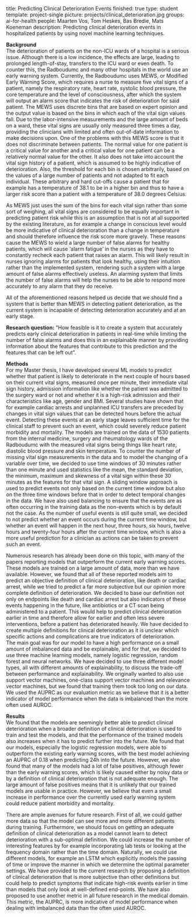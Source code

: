 title: Predicting Clinical Deterioration Events
finished: true
type: student
template: project-single
picture: projects/clinical_deterioration.jpg
groups: ai-for-health
people: Maarten Vos, Tom Heskes, Bas Bredie, Mats Koeneman
description: Predicting clinical deterioration events in hospitalized patients by using novel machine learning techniques.

**Background**<br>
The deterioration of patients on the non-ICU wards of a hospital is a serious issue. Although there is a low incidence, the effects are large, leading to prolonged length-of-stay, transfers to the ICU ward or even death. To counter this, the Radboudumc and many other hospitals in the world use an early warning system. Currently, the Radboudumc uses MEWS, or Modified Early Warning Score, which requires a nurse to measure five vital signs of a patient, namely the respiratory rate, heart rate, systolic blood pressure, the core temperature and the level of consciousness, after which the system will output an alarm score that indicates the risk of deterioration for said patient. The MEWS uses discrete bins that are based on expert opinion and the output value is based on the bins in which each of the vital sign values fall. Due to the labor-intensive measurements and the large amount of beds on a ward, these vital signs are usually only measured three times a day, providing the clinicians with limited and often out-of-date information to make decisions upon.
One of the problems with this MEWS score is that it does not discriminate between patients. The normal value for one patient is a critical value for another and a critical value for one patient can be a relatively normal value for the other. It also does not take into account the vital sign history of a patient, which is assumed to be highly indicative of deterioration. Also, the threshold for each bin is chosen arbitrarily, based on the values of a large number of patients and not adapted to fit each individual. These arbitrary and hard cut-offs cause a patient that for example has a temperature of 38.1 to be in a higher bin and thus to have a larger risk score than a patient with a temperature of 38.0 degrees Celsius.

As MEWS just uses the sum of the bins for each vital sign rather than some sort of weighing, all vital signs are considered to be equally important in predicting patient risk while this is an assumption that is not at all supported by the existing literature, as for example a change in conscious level would be more indicative of clinical deterioration than a change in temperature and should therefore influence the risk score more gravely. These reasons cause the MEWS to wield a large number of false alarms for healthy patients, which will cause ‘alarm fatigue’ in the nurses as they have to constantly recheck each patient that raises an alarm. This will likely result in nurses ignoring alarms for patients that look healthy, using their intuition rather than the implemented system, rendering such a system with a large amount of false alarms effectively useless. An alarming system that limits the number of false alarms will help the nurses to be able to respond more accurately to any alarm that they do receive.

All of the aforementioned reasons helped us decide that we should find a system that is better than MEWS in detecting patient deterioration, as the current system is incapable of detecting deterioration accurately and at an early stage.

**Research question:** "How feasible is it to create a system that accurately predicts early clinical deterioration in patients in real-time while limiting the number of false alarms and does this in an explainable manner by providing information about the features that contribute to this prediction and the features that can be left out".

**Methods**<br>
For my Master thesis, I have developed several ML models to predict whether that patient is likely to deteriorate in the next couple of hours based on their current vital signs, measured once per minute, their immediate vital sign history, admission information like whether the patient was admitted to the surgery ward or not and whether it is a high-risk admission and their characteristics like age, gender and BMI. Several studies have shown that for example cardiac arrests and unplanned ICU transfers are preceded by changes in vital sign values that can be detected hours before the actual event. Detecting these events at an early stage leaves sufficient time for the clinical staff to prevent such an event, which could severely reduce patient morbidity and mortality. The models are trained on the data of 1530 patients from the internal medicine, surgery and rheumatology wards of the Radboudumc with the measured vital signs being things like heart rate, diastolic blood pressure and skin temperature. To counter the number of missing vital sign measurements in the data and to model the changing of a variable over time, we decided to use time windows of 30 minutes rather than one minute and used statistics like the mean, the standard deviation, the minimum, maximum and skewness of a vital sign within these 30 minutes as the features for that vital sign. A sliding window approach is used to predict events not only based on the current time window but also on the three time windows before that in order to detect temporal changes in the data. We have also used balancing to ensure that the events are as often occurring in the training data as the non-events which is by default not the case. As the number of useful events is still quite small, we decided to not predict whether an event occurs during the current time window, but whether an event will happen in the next hour, three hours, six hours, twelve hours and twenty-four hours after the current time window, which is also a more useful prediction for a clinician as actions can be taken to prevent such an event.

Numerous research has already been done on this topic, with many of the papers reporting models that outperform the current early warning scores. These models are trained on a large amount of data, more than we have available. However, we found that all of these reported models aim to predict an objective definition of clinical deterioration, like death or cardiac arrest, while we tried to predict a far more subjective but our opinion more complete definition of deterioration. We decided to base our definition not only on endpoints like death and cardiac arrest but also indicators of these events happening in the future, like antibiotics or a CT scan being administered to a patient. This would help to predict clinical deterioration earlier in time and therefore allow for earlier and often less severe interventions, before a patient has deteriorated heavily. We have decided to create multiple definitions for clinical deterioration as it is unclear which specific actions and complications are true indicators of deterioration.   
The main goal was for our model to have a high performance on a small amount of imbalanced data and be explainable, and for that, we decided to use three machine learning models, namely logistic regression, random forest and neural networks. We have decided to use three different model types, all with different amounts of explainability, to discuss the trade-off between performance and explainability. We originally wanted to also use support vector machines, one-class support vector machines and relevance vector machines, but we found that training them took too long on our data. We used the AUPRC as our evaluation metric as we believe that it is a better indicator of model performance when the data is imbalanced than the more often used AUROC. 

**Results**<br>
We found that the models are seemingly better able to predict clinical deterioration when a broader definition of clinical deterioration is used to train and test the models, and that the performance of the trained models also increases when it has to predict further into the future. We found that our models, especially the logistic regression models, were able to outperform the existing early warning scores, with the best model achieving an AUPRC of 0.18 when predicting 24h into the future. However, we also found that many of the models had a lot of false positives, although fewer than the early warning scores, which is likely caused either by noisy data or by a definition of clinical deterioration that is not adequate enough. The large amount of false positives means that it is unlikely that our trained models are usable in practice. However, we believe that even a small increase in performance over the currently used early warning system could reduce patient morbidity and mortality.

There are ample avenues for future research. First of all, we could gather more data so that the model can see more and more different patients during training. Furthermore, we should focus on getting an adequate definition of clinical deterioration as a model cannot learn to detect deterioration with a sub-optimal definition. We could increase the number of interesting features by for example incorporating lab tests or looking at the frequency domain rather than the time domain.  Naturally, we could use different models, for example an LSTM which explicitly models the passing of time or improve the manner in which we determine the optimal parameter settings. 
We have provided to the current research by proposing a definition of clinical deterioration that is more subjective than other definitions but could help to predict symptoms that indicate high-risk events earlier in time than models that only look at well-defined end-points. We have also proposed to use another metric in all future research in the medical domain. This metric, the AUPRC, is more indicative of model performance when dealing with imbalanced data than the often used AUROC. 
